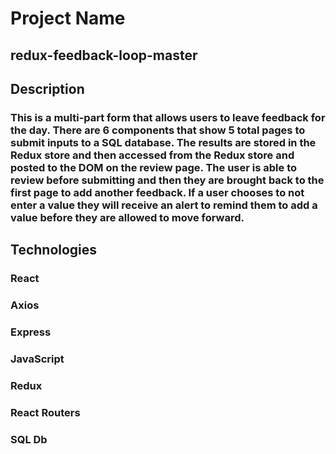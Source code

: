 # Project Name
## redux-feedback-loop-master


## Description
### This is a multi-part form that allows users to leave feedback for the day. There are 6 components that show 5 total pages to submit inputs to a SQL database. The results are stored in the Redux store and then accessed from the Redux store and posted to the DOM on the review page. The user is able to review before submitting and then they are brought back to the first page to add another feedback. If a user chooses to not enter a value they will receive an alert to remind them to add a value before they are allowed to move forward.

## Technologies
### React
### Axios
### Express
### JavaScript
### Redux
### React Routers
### SQL Db

